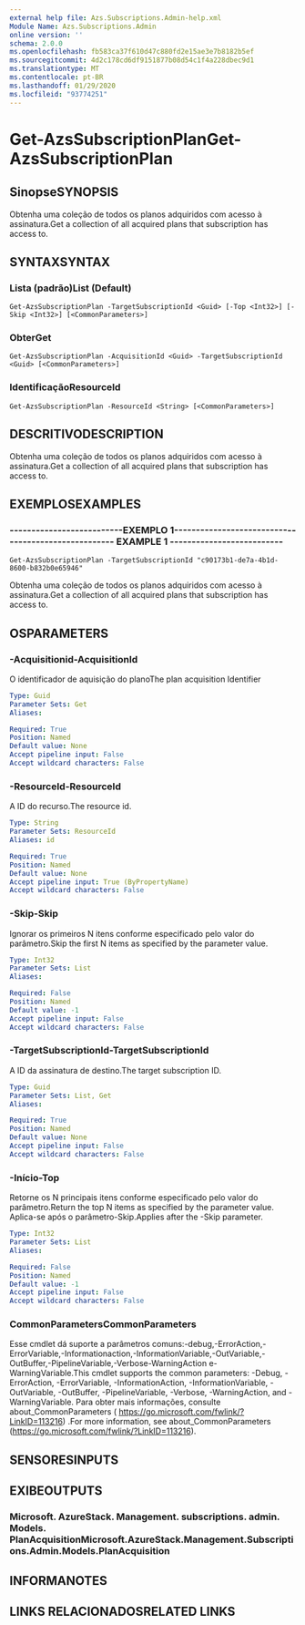 ```yaml
---
external help file: Azs.Subscriptions.Admin-help.xml
Module Name: Azs.Subscriptions.Admin
online version: ''
schema: 2.0.0
ms.openlocfilehash: fb583ca37f610d47c880fd2e15ae3e7b8182b5ef
ms.sourcegitcommit: 4d2c178cd6df9151877b08d54c1f4a228dbec9d1
ms.translationtype: MT
ms.contentlocale: pt-BR
ms.lasthandoff: 01/29/2020
ms.locfileid: "93774251"
---
```

# <span data-ttu-id="c48a7-101">Get-AzsSubscriptionPlan</span><span class="sxs-lookup"><span data-stu-id="c48a7-101">Get-AzsSubscriptionPlan</span></span>

## <span data-ttu-id="c48a7-102">Sinopse</span><span class="sxs-lookup"><span data-stu-id="c48a7-102">SYNOPSIS</span></span>
<span data-ttu-id="c48a7-103">Obtenha uma coleção de todos os planos adquiridos com acesso à assinatura.</span><span class="sxs-lookup"><span data-stu-id="c48a7-103">Get a collection of all acquired plans that subscription has access to.</span></span>

## <span data-ttu-id="c48a7-104">SYNTAX</span><span class="sxs-lookup"><span data-stu-id="c48a7-104">SYNTAX</span></span>

### <span data-ttu-id="c48a7-105">Lista (padrão)</span><span class="sxs-lookup"><span data-stu-id="c48a7-105">List (Default)</span></span>
```
Get-AzsSubscriptionPlan -TargetSubscriptionId <Guid> [-Top <Int32>] [-Skip <Int32>] [<CommonParameters>]
```

### <span data-ttu-id="c48a7-106">Obter</span><span class="sxs-lookup"><span data-stu-id="c48a7-106">Get</span></span>
```
Get-AzsSubscriptionPlan -AcquisitionId <Guid> -TargetSubscriptionId <Guid> [<CommonParameters>]
```

### <span data-ttu-id="c48a7-107">Identificação</span><span class="sxs-lookup"><span data-stu-id="c48a7-107">ResourceId</span></span>
```
Get-AzsSubscriptionPlan -ResourceId <String> [<CommonParameters>]
```

## <span data-ttu-id="c48a7-108">DESCRITIVO</span><span class="sxs-lookup"><span data-stu-id="c48a7-108">DESCRIPTION</span></span>
<span data-ttu-id="c48a7-109">Obtenha uma coleção de todos os planos adquiridos com acesso à assinatura.</span><span class="sxs-lookup"><span data-stu-id="c48a7-109">Get a collection of all acquired plans that subscription has access to.</span></span>

## <span data-ttu-id="c48a7-110">EXEMPLOS</span><span class="sxs-lookup"><span data-stu-id="c48a7-110">EXAMPLES</span></span>

### <span data-ttu-id="c48a7-111">--------------------------EXEMPLO 1--------------------------</span><span class="sxs-lookup"><span data-stu-id="c48a7-111">-------------------------- EXAMPLE 1 --------------------------</span></span>
```
Get-AzsSubscriptionPlan -TargetSubscriptionId "c90173b1-de7a-4b1d-8600-b832b0e65946"
```

<span data-ttu-id="c48a7-112">Obtenha uma coleção de todos os planos adquiridos com acesso à assinatura.</span><span class="sxs-lookup"><span data-stu-id="c48a7-112">Get a collection of all acquired plans that subscription has access to.</span></span>

## <span data-ttu-id="c48a7-113">OS</span><span class="sxs-lookup"><span data-stu-id="c48a7-113">PARAMETERS</span></span>

### <span data-ttu-id="c48a7-114">-Acquisitionid</span><span class="sxs-lookup"><span data-stu-id="c48a7-114">-AcquisitionId</span></span>
<span data-ttu-id="c48a7-115">O identificador de aquisição do plano</span><span class="sxs-lookup"><span data-stu-id="c48a7-115">The plan acquisition Identifier</span></span>

```yaml
Type: Guid
Parameter Sets: Get
Aliases: 

Required: True
Position: Named
Default value: None
Accept pipeline input: False
Accept wildcard characters: False
```

### <span data-ttu-id="c48a7-116">-ResourceId</span><span class="sxs-lookup"><span data-stu-id="c48a7-116">-ResourceId</span></span>
<span data-ttu-id="c48a7-117">A ID do recurso.</span><span class="sxs-lookup"><span data-stu-id="c48a7-117">The resource id.</span></span>

```yaml
Type: String
Parameter Sets: ResourceId
Aliases: id

Required: True
Position: Named
Default value: None
Accept pipeline input: True (ByPropertyName)
Accept wildcard characters: False
```

### <span data-ttu-id="c48a7-118">-Skip</span><span class="sxs-lookup"><span data-stu-id="c48a7-118">-Skip</span></span>
<span data-ttu-id="c48a7-119">Ignorar os primeiros N itens conforme especificado pelo valor do parâmetro.</span><span class="sxs-lookup"><span data-stu-id="c48a7-119">Skip the first N items as specified by the parameter value.</span></span>

```yaml
Type: Int32
Parameter Sets: List
Aliases: 

Required: False
Position: Named
Default value: -1
Accept pipeline input: False
Accept wildcard characters: False
```

### <span data-ttu-id="c48a7-120">-TargetSubscriptionId</span><span class="sxs-lookup"><span data-stu-id="c48a7-120">-TargetSubscriptionId</span></span>
<span data-ttu-id="c48a7-121">A ID da assinatura de destino.</span><span class="sxs-lookup"><span data-stu-id="c48a7-121">The target subscription ID.</span></span>

```yaml
Type: Guid
Parameter Sets: List, Get
Aliases: 

Required: True
Position: Named
Default value: None
Accept pipeline input: False
Accept wildcard characters: False
```

### <span data-ttu-id="c48a7-122">-Início</span><span class="sxs-lookup"><span data-stu-id="c48a7-122">-Top</span></span>
<span data-ttu-id="c48a7-123">Retorne os N principais itens conforme especificado pelo valor do parâmetro.</span><span class="sxs-lookup"><span data-stu-id="c48a7-123">Return the top N items as specified by the parameter value.</span></span>
<span data-ttu-id="c48a7-124">Aplica-se após o parâmetro-Skip.</span><span class="sxs-lookup"><span data-stu-id="c48a7-124">Applies after the -Skip parameter.</span></span>

```yaml
Type: Int32
Parameter Sets: List
Aliases: 

Required: False
Position: Named
Default value: -1
Accept pipeline input: False
Accept wildcard characters: False
```

### <span data-ttu-id="c48a7-125">CommonParameters</span><span class="sxs-lookup"><span data-stu-id="c48a7-125">CommonParameters</span></span>
<span data-ttu-id="c48a7-126">Esse cmdlet dá suporte a parâmetros comuns:-debug,-ErrorAction,-ErrorVariable,-Informationaction,-InformationVariable,-OutVariable,-OutBuffer,-PipelineVariable,-Verbose-WarningAction e-WarningVariable.</span><span class="sxs-lookup"><span data-stu-id="c48a7-126">This cmdlet supports the common parameters: -Debug, -ErrorAction, -ErrorVariable, -InformationAction, -InformationVariable, -OutVariable, -OutBuffer, -PipelineVariable, -Verbose, -WarningAction, and -WarningVariable.</span></span> <span data-ttu-id="c48a7-127">Para obter mais informações, consulte about_CommonParameters ( https://go.microsoft.com/fwlink/?LinkID=113216) .</span><span class="sxs-lookup"><span data-stu-id="c48a7-127">For more information, see about_CommonParameters (https://go.microsoft.com/fwlink/?LinkID=113216).</span></span>

## <span data-ttu-id="c48a7-128">SENSORES</span><span class="sxs-lookup"><span data-stu-id="c48a7-128">INPUTS</span></span>

## <span data-ttu-id="c48a7-129">EXIBE</span><span class="sxs-lookup"><span data-stu-id="c48a7-129">OUTPUTS</span></span>

### <span data-ttu-id="c48a7-130">Microsoft. AzureStack. Management. subscriptions. admin. Models. PlanAcquisition</span><span class="sxs-lookup"><span data-stu-id="c48a7-130">Microsoft.AzureStack.Management.Subscriptions.Admin.Models.PlanAcquisition</span></span>

## <span data-ttu-id="c48a7-131">INFORMA</span><span class="sxs-lookup"><span data-stu-id="c48a7-131">NOTES</span></span>

## <span data-ttu-id="c48a7-132">LINKS RELACIONADOS</span><span class="sxs-lookup"><span data-stu-id="c48a7-132">RELATED LINKS</span></span>

